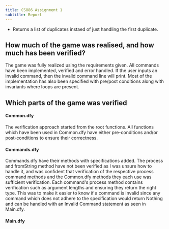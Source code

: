 ```yaml
---
title: CS886 Assignment 1
subtitle: Report
---
```


- Returns a list of duplicates instaed of just handling the first duplicate.

## How much of the game was realised, and how much has been verified?
The game was fully realized using the requirements given. All commands have been implemented, verified and error handled. If the user inputs an invalid command, then the invalid command line will print. Most of the implementation has also been specified with pre/post conditions along with invariants where loops are present.

## Which parts of the game was verified
#### Common.dfy
The verification approach started from the root functions. All functions which have been used in Common.dfy have either pre-conditions and/or post-conditions to ensure their correctness.

#### Commands.dfy
Commands.dfy have their methods with specifications added. The process and fromString method have not been verified as I was unsure how to handle it, and was confident that verification of the respective process command methods and the Common.dfy methods they each use was sufficient verification. Each command's process method contains verification such as argument lengths and ensuring they return the right type. This was to make it easier to know if a command is invalid since any command which does not adhere to the specification would return Nothing and can be handled with an Invalid Command statement as seen in Main.dfy.

#### Main.dfy






<!-- EOF -->

